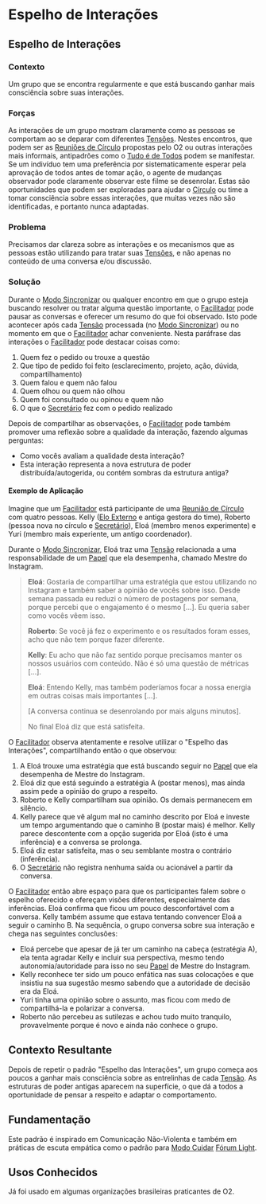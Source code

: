 # Espelho de Interações

## Espelho de Interações

### Contexto

Um grupo que se encontra regularmente e que está buscando ganhar mais consciência sobre suas interações.

### Forças

As interações de um grupo mostram claramente como as pessoas se comportam ao se deparar com diferentes [Tensões](../../meta-acordos/organizacao.md#tensoes). Nestes encontros, que podem ser as [Reuniões de Círculo](../../meta-acordos/reunioes-de-circulo.md) propostas pelo O2 ou outras interações mais informais, antipadrões como o [Tudo é de Todos](../antipadroes/tudo-e-de-todos.md) podem se manifestar. Se um indivíduo tem uma preferência por sistematicamente esperar pela aprovação de todos antes de tomar ação, o agente de mudanças observador pode claramente observar este filme se desenrolar. Estas são oportunidades que podem ser exploradas para ajudar o [Círculo](../../meta-acordos/estrutura-organizacional.md#circulos) ou time a tomar consciência sobre essas interações, que muitas vezes não são identificadas, e portanto nunca adaptadas.

### Problema

Precisamos dar clareza sobre as interações e os mecanismos que as pessoas estão utilizando para tratar suas [Tensões](../../meta-acordos/organizacao.md#tensoes), e não apenas no conteúdo de uma conversa e/ou discussão.

### Solução

Durante o [Modo Sincronizar](../../meta-acordos/reunioes-de-circulo.md#modo-sincronizar) ou qualquer encontro em que o grupo esteja buscando resolver ou tratar alguma questão importante, o [Facilitador](../../meta-acordos/papeis-essenciais.md#facilitador) pode pausar as conversas e oferecer um resumo do que foi observado. Isto pode acontecer após cada [Tensão](../../meta-acordos/organizacao.md#tensoes) processada \(no [Modo Sincronizar](../../meta-acordos/reunioes-de-circulo.md#modo-sincronizar)\) ou no momento em que o [Facilitador](../../meta-acordos/papeis-essenciais.md#facilitador) achar conveniente. Nesta paráfrase das interações o [Facilitador](../../meta-acordos/papeis-essenciais.md#facilitador) pode destacar coisas como:

1. Quem fez o pedido ou trouxe a questão
2. Que tipo de pedido foi feito \(esclarecimento, projeto, ação, dúvida, compartilhamento\)
3. Quem falou e quem não falou
4. Quem olhou ou quem não olhou
5. Quem foi consultado ou opinou e quem não
6. O que o [Secretário](../../meta-acordos/papeis-essenciais.md#secretario) fez com o pedido realizado

Depois de compartilhar as observações, o [Facilitador](../../meta-acordos/papeis-essenciais.md#facilitador) pode também promover uma reflexão sobre a qualidade da interação, fazendo algumas perguntas:

* Como vocês avaliam a qualidade desta interação?
* Esta interação representa a nova estrutura de poder distribuída/autogerida, ou contém sombras da estrutura antiga?

#### Exemplo de Aplicação

Imagine que um [Facilitador](../../meta-acordos/papeis-essenciais.md#facilitador) está participante de uma [Reunião de Círculo](../../meta-acordos/reunioes-de-circulo.md) com quatro pessoas. Kelly \([Elo Externo](../../meta-acordos/papeis-essenciais.md#elo-externo) e antiga gestora do time\), Roberto \(pessoa nova no círculo e [Secretário](../../meta-acordos/papeis-essenciais.md#secretario)\), Eloá \(membro menos experimente\) e Yuri \(membro mais experiente, um antigo coordenador\).

Durante o [Modo Sincronizar](../../meta-acordos/reunioes-de-circulo.md#modo-sincronizar), Eloá traz uma [Tensão](../../meta-acordos/organizacao.md#tensoes) relacionada a uma responsabilidade de um [Papel](../../meta-acordos/estrutura-organizacional.md#papeis) que ela desempenha, chamado Mestre do Instagram.

> **Eloá**: Gostaria de compartilhar uma estratégia que estou utilizando no Instagram e também saber a opinião de vocês sobre isso. Desde semana passada eu reduzi o número de postagens por semana, porque percebi que o engajamento é o mesmo \[...\]. Eu queria saber como vocês vêem isso.
>
> **Roberto**: Se você já fez o experimento e os resultados foram esses, acho que não tem porque fazer diferente.
>
> **Kelly**: Eu acho que não faz sentido porque precisamos manter os nossos usuários com conteúdo. Não é só uma questão de métricas \[...\].
>
> **Eloá**: Entendo Kelly, mas também poderíamos focar a nossa energia em outras coisas mais importantes \[...\].
>
> \[A conversa continua se desenrolando por mais alguns minutos\].
>
> No final Eloá diz que está satisfeita.

O [Facilitador](../../meta-acordos/papeis-essenciais.md#facilitador) observa atentamente e resolve utilizar o "Espelho das Interações", compartilhando então o que observou:

1. A Eloá trouxe uma estratégia que está buscando seguir no [Papel](../../meta-acordos/estrutura-organizacional.md#papeis) que ela desempenha de Mestre do Instagram.
2. Eloá diz que está seguindo a estratégia A \(postar menos\), mas ainda assim pede a opinião do grupo a respeito.
3. Roberto e Kelly compartilham sua opinião. Os demais permanecem em silêncio.
4. Kelly parece que vê algum mal no caminho descrito por Eloá e investe um tempo argumentando que o caminho B \(postar mais\) é melhor. Kelly parece descontente com a opção sugerida por Eloá \(isto é uma inferência\) e a conversa se prolonga.
5. Eloá diz estar satisfeita, mas o seu semblante mostra o contrário \(inferência\).
6. O [Secretário](../../meta-acordos/papeis-essenciais.md#secretario) não registra nenhuma saída ou acionável a partir da conversa.

O [Facilitador](../../meta-acordos/papeis-essenciais.md#facilitador) então abre espaço para que os participantes falem sobre o espelho oferecido e ofereçam visões diferentes, especialmente das inferências. Eloá confirma que ficou um pouco desconfortável com a conversa. Kelly também assume que estava tentando convencer Eloá a seguir o caminho B. Na sequência, o grupo conversa sobre sua interação e chega nas seguintes conclusões:

* Eloá percebe que apesar de já ter um caminho na cabeça \(estratégia A\), ela tenta agradar Kelly e incluir sua perspectiva, mesmo tendo autonomia/autoridade para isso no seu [Papel](../../meta-acordos/estrutura-organizacional.md#papeis) de Mestre do Instagram.
* Kelly reconhece ter sido um pouco enfática nas suas colocações e que insistiu na sua sugestão mesmo sabendo que a autoridade de decisão era da Eloá.
* Yuri tinha uma opinião sobre o assunto, mas ficou com medo de compartilhá-la e polarizar a conversa.
* Roberto não percebeu as sutilezas e achou tudo muito tranquilo, provavelmente porque é novo e ainda não conhece o grupo.

## Contexto Resultante

Depois de repetir o padrão "Espelho das Interações", um grupo começa aos poucos a ganhar mais consciência sobre as entrelinhas de cada [Tensão](../../meta-acordos/organizacao.md#tensoes). As estruturas de poder antigas aparecem na superfície, o que dá a todos a oportunidade de pensar a respeito e adaptar o comportamento.

## Fundamentação

Este padrão é inspirado em Comunicação Não-Violenta e também em práticas de escuta empática como o padrão para [Modo Cuidar](../../meta-acordos/reunioes-de-circulo.md#modo-cuidar) [Fórum Light](forum-light.md).

## Usos Conhecidos

Já foi usado em algumas organizações brasileiras praticantes de O2.
